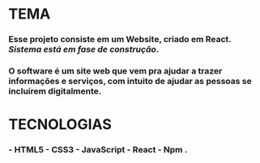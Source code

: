 # TEMA

### Esse projeto consiste em um Website, criado em React. **_Sistema está em fase de construção_**.
### O software é um site web que vem pra ajudar a trazer informações e serviços, com intuito de ajudar as pessoas se incluírem digitalmente.

# TECNOLOGIAS

### - HTML5 - CSS3 - JavaScript - React - Npm .
